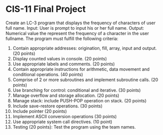 # CIS-11 Final Project
Create an LC-3 program that displays the frequency of characters of user full name.
Input: User is prompt to input his or her full name.
Output: Numerical value the represent the frequency of a character in the user fullname.
The program must fulfill the following criteria:
1.	Contain appropriate addresses: origination, fill, array, input and output. (20 points)
2.	Display counted values in console. (20 points)
3.	Use appropriate labels and comments. (20 points)
4.	Contain appropriate instructions for arithmetic, data movement and conditional operations. (40 points)
5.	Comprise of 2 or more subroutines and implement subroutine calls. (20 points)
6.	Use branching for control: conditional and iterative. (30 points)
7.	Manage overflow and storage allocation. (20 points)
8.	Manage stack: include PUSH-POP operation on stack. (20 points)
9.	Include save-restore operations. (30 points)
10.	Include pointer (20 points)
11.	Implement ASCII conversion operations (30 points)
12.	Use appropriate system call directives. (10 point)
13.	Testing (20 points): Test the program using the team names.

